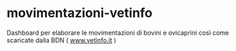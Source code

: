 # movimentazioni-vetinfo
Dashboard per elaborare le movimentazioni di bovini e ovicaprini così come scaricate dalla BDN ( www.vetinfo.it )
